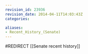 ```yaml
---
revision_id: 23936
revision_date: 2014-04-11T14:03:43Z
categories:

aliases:
- Recent_History_(Senate)
---
```


#REDIRECT [[Senate recent history]]